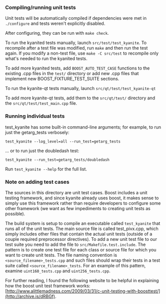 ### Compiling/running unit tests

Unit tests will be automatically compiled if dependencies were met in `./configure`
and tests weren't explicitly disabled.

After configuring, they can be run with `make check`.

To run the kyanited tests manually, launch `src/test/test_kyanite`. To recompile
after a test file was modified, run `make` and then run the test again. If you
modify a non-test file, use `make -C src/test` to recompile only what's needed
to run the kyanited tests.

To add more kyanited tests, add `BOOST_AUTO_TEST_CASE` functions to the existing
.cpp files in the `test/` directory or add new .cpp files that
implement new BOOST_FIXTURE_TEST_SUITE sections.

To run the kyanite-qt tests manually, launch `src/qt/test/test_kyanite-qt`

To add more kyanite-qt tests, add them to the `src/qt/test/` directory and
the `src/qt/test/test_main.cpp` file.

### Running individual tests

test_kyanite has some built-in command-line arguments; for
example, to run just the getarg_tests verbosely:

    test_kyanite --log_level=all --run_test=getarg_tests

... or to run just the doubledash test:

    test_kyanite --run_test=getarg_tests/doubledash

Run `test_kyanite --help` for the full list.

### Note on adding test cases

The sources in this directory are unit test cases.  Boost includes a
unit testing framework, and since kyanite already uses boost, it makes
sense to simply use this framework rather than require developers to
configure some other framework (we want as few impediments to creating
unit tests as possible).

The build system is setup to compile an executable called `test_kyanite`
that runs all of the unit tests.  The main source file is called
test_pivx.cpp, which simply includes other files that contain the
actual unit tests (outside of a couple required preprocessor
directives). To add a new unit test file to our test suite you need
to add the file to `src/Makefile.test.include`. The pattern is to
create one test file for each class or source file for which you want
to create unit tests.  The file naming convention is
`<source_filename>_tests.cpp` and such files should wrap their tests
in a test suite called `<source_filename>_tests`.  For an example of
this pattern, examine `uint160_tests.cpp` and `uint256_tests.cpp`.

For further reading, I found the following website to be helpful in
explaining how the boost unit test framework works:
[http://www.alittlemadness.com/2009/03/31/c-unit-testing-with-boosttest/](http://archive.is/dRBGf).
